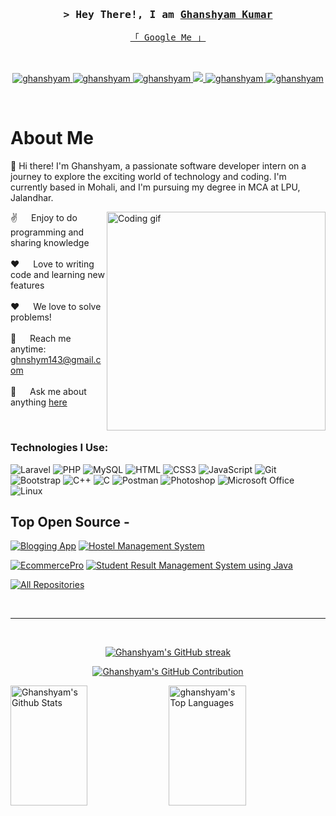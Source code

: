 <!-- Intro  -->
<h3 align="center">
        <samp>&gt; Hey There!, I am
                <b><a target="_blank" href=""> Ghanshyam Kumar</a></b>
        </samp> 
</h3>
<p align="center">
  <samp>
    <a href="https://g.co/kgs/MzXDjd">「 Google Me 」</a>
    <br>
    <br>
    <br>
  </samp>
</p>
<p align="center">
 <a href="https://g.co/kgs/MzXDjd" target="blank">
  <img src="https://img.shields.io/badge/Website-DC143C?style=for-the-badge&logo=medium&logoColor=white" alt="ghanshyam" />
 </a>
 <a href="https://linkedin.com/in/ghnshym143/" target="_blank">
  <img src="https://img.shields.io/badge/LinkedIn-0077B5?style=for-the-badge&logo=linkedin&logoColor=white" alt="ghanshyam"/>
 </a>
 <a href="https://dev.to/ghnshym" target="_blank">
  <img src="https://img.shields.io/badge/dev.to-0A0A0A?style=for-the-badge&logo=dev.to&logoColor=white" alt="ghanshyam" />
 </a>
 <a href="https://twitter.com/iam_ghnshym/" target="_blank">
  <img src="https://img.shields.io/badge/Twitter-1DA1F2?style=for-the-badge&logo=twitter&logoColor=white" />
 </a>
 <a href="https://instagram.com/ghnshym143" target="_blank">
  <img src="https://img.shields.io/badge/Instagram-fe4164?style=for-the-badge&logo=instagram&logoColor=white" alt="ghanshyam" />
 </a> 
 <a href="https://facebook.com/ghnshym143" target="_blank">
  <img src="https://img.shields.io/badge/Facebook-20BEFF?&style=for-the-badge&logo=facebook&logoColor=white" alt="ghanshyam"  />
  </a> 
</p>
<br />

<!-- About Section -->
# About Me

👋 Hi there! I'm Ghanshyam, a passionate software developer intern on a journey to explore the exciting world of technology and coding. I'm currently based in Mohali, and I'm pursuing my degree in MCA at LPU, Jalandhar.
<p>
 <img align="right" width="350" src="/assets/programmer.gif" alt="Coding gif" />
  
 ✌️ &emsp; Enjoy to do programming and sharing knowledge <br/><br/>
 ❤️ &emsp; Love to writing code and learning new features<br/><br/>
 ❤️ &emsp; We love to solve problems!<br/><br/>
 📧 &emsp; Reach me anytime: ghnshym143@gmail.com<br/><br/>
 💬 &emsp; Ask me about anything [here](https://github.com/ghnshym/)

</p>
<br/>

### Technologies I Use:

![Laravel](https://img.shields.io/badge/Laravel-FF2D20?style=for-the-badge&logo=laravel&logoColor=white)
![PHP](https://img.shields.io/badge/PHP-777BB4?style=for-the-badge&logo=php&logoColor=white)
![MySQL](https://img.shields.io/badge/MySQL-4479A1?style=for-the-badge&logo=mysql&logoColor=white)
![HTML](https://img.shields.io/badge/HTML5-E34F26?style=for-the-badge&logo=html5&logoColor=white)
![CSS3](https://img.shields.io/badge/CSS3-1572B6?style=for-the-badge&logo=css3&logoColor=white)
![JavaScript](https://img.shields.io/badge/JavaScript-F0DB4F?style=for-the-badge&labelColor=black&logo=javascript&logoColor=F0DB4F)
![Git](https://img.shields.io/badge/Git-F05032?style=for-the-badge&logo=git&logoColor=white)
![Bootstrap](https://img.shields.io/badge/Bootstrap-563D7C?style=for-the-badge&logo=bootstrap&logoColor=white)
![C++](https://img.shields.io/badge/C++-00599C?style=for-the-badge&logo=c%2B%2B&logoColor=white)
![C](https://img.shields.io/badge/C-00599C?style=for-the-badge&logo=c&logoColor=white)
![Postman](https://img.shields.io/badge/Postman-FF6C37?style=for-the-badge&logo=postman&logoColor=white)
![Photoshop](https://img.shields.io/badge/Photoshop-31A8FF?style=for-the-badge&logo=adobe-photoshop&logoColor=white)
![Microsoft Office](https://img.shields.io/badge/Microsoft%20Office-D83B01?style=for-the-badge&logo=microsoft-office&logoColor=white)
![Linux](https://img.shields.io/badge/Linux-FCC624?style=for-the-badge&logo=linux&logoColor=black)
<br/>

## Top Open Source -

[![Blogging App](https://github-readme-stats.vercel.app/api/pin/?username=ghnshym&repo=Blogging-App&border_color=7F3FBF&bg_color=0D1117&title_color=C9D1D9&text_color=8B949E&icon_color=7F3FBF)](https://github.com/Ghnshym/Blogging-App)
[![Hostel Management System](https://github-readme-stats.vercel.app/api/pin/?username=ghnshym&repo=Hostel_management_system&border_color=7F3FBF&bg_color=0D1117&title_color=C9D1D9&text_color=8B949E&icon_color=7F3FBF)](https://github.com/Ghnshym/Hostel_management_system)

[![EcommercePro](https://github-readme-stats.vercel.app/api/pin/?username=ghnshym&repo=EcommercePro&border_color=7F3FBF&bg_color=0D1117&title_color=C9D1D9&text_color=8B949E&icon_color=7F3FBF)](https://github.com/Ghnshym/EcommercePro)
[![Student Result Management System using Java](https://github-readme-stats.vercel.app/api/pin/?username=ghnshym&repo=student-result-management-system-using-java&border_color=7F3FBF&bg_color=0D1117&title_color=C9D1D9&text_color=8B949E&icon_color=7F3FBF)](https://github.com/Ghnshym/student-result-management-system-using-java)

<p align="left">
  <a href="https://github.com/ghnshym?tab=repositories" target="_blank"><img alt="All Repositories" title="All Repositories" src="https://img.shields.io/badge/-All%20Repos-2962FF?style=for-the-badge&logo=koding&logoColor=white"/></a>
</p>

<br/>
<hr/>
<br/>

<p align="center">
  <a href="https://github.com/ghnshym">
    <img src="https://github-readme-streak-stats.herokuapp.com/?user=ghnshym&theme=radical&border=7F3FBF&background=0D1117" alt="Ghanshyam's GitHub streak"/>
  </a>
</p>
<p align="center">
  <a href="https://github.com/ghnshym">
    <img src="https://github-profile-summary-cards.vercel.app/api/cards/profile-details?username=ghnshym&theme=radical" alt="Ghanshyam's GitHub Contribution"/>
  </a>
</p>
<a> 
    <a href="https://github.com/ghnshym"><img alt="Ghanshyam's Github Stats" src="https://denvercoder1-github-readme-stats.vercel.app/api?username=ghnshym&show_icons=true&count_private=true&theme=react&border_color=7F3FBF&bg_color=0D1117&title_color=F85D7F&icon_color=F8D866" height="192px" width="49.5%"/></a>
  <a href="https://github.com/ghnshym"><img alt="ghanshyam's Top Languages" src="https://denvercoder1-github-readme-stats.vercel.app/api/top-langs/?username=ghnshym&langs_count=8&layout=compact&theme=react&border_color=7F3FBF&bg_color=0D1117&title_color=F85D7F&icon_color=F8D866" height="192px" width="49.5%"/></a>
  <br/>
</a>
